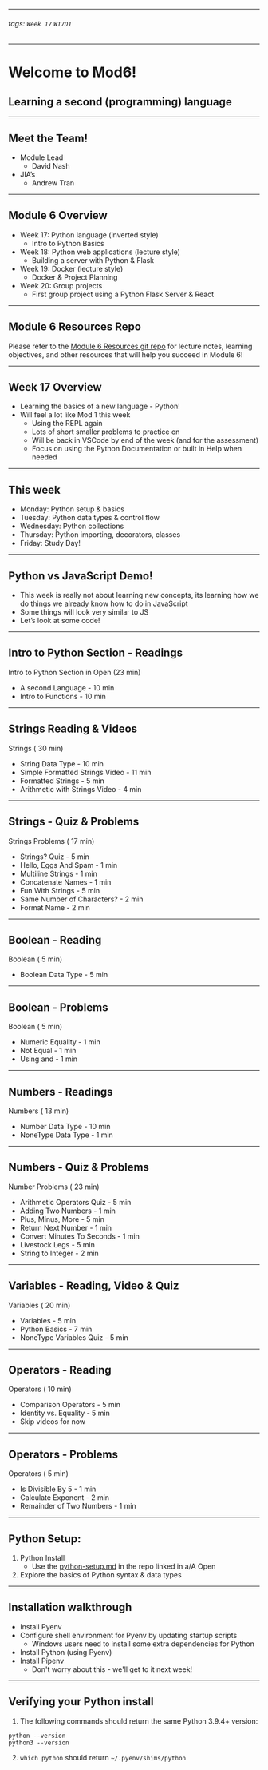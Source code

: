 <style>
    .present {
        text-align: left;
    }
</style>

---

###### tags: `Week 17` `W17D1`

---

# Welcome to Mod6!
## Learning a second (programming) language

---

## Meet the Team!
- Module Lead
    - David Nash
- JIA’s
    - Andrew Tran


---

## Module 6 Overview
- Week 17: Python language (inverted style)
    - Intro to Python Basics
- Week 18: Python web applications (lecture style)
    - Building a server with Python & Flask
- Week 19: Docker (lecture style)
    - Docker & Project Planning
- Week 20: Group projects
    - First group project using a Python Flask Server & React


---

## Module 6 Resources Repo

Please refer to the [Module 6 Resources git repo](https://github.com/appacademy/Module-6-Resources) for lecture notes, learning objectives, and other resources that will help you succeed in Module 6!


---

## Week 17 Overview

- Learning the basics of a new language - Python!
- Will feel a lot like Mod 1 this week
    - Using the REPL again
    - Lots of short smaller problems to practice on
    - Will be back in VSCode by end of the week (and for the assessment)
    - Focus on using the Python Documentation or built in Help when needed


---

## This week
- Monday: Python setup & basics
- Tuesday: Python data types & control flow
- Wednesday: Python collections 
- Thursday: Python importing, decorators, classes
- Friday: Study Day!


---

## Python vs JavaScript Demo!
- This week is really not about learning new concepts, its learning how we do things we already know how to do in JavaScript
- Some things will look very similar to JS
- Let’s look at some code!


---

## Intro to Python Section - Readings
Intro to Python Section in Open  (23 min)
 - A second Language - 10 min
 - Intro to Functions - 10 min


---

## Strings Reading & Videos
Strings  ( 30 min)
 - String Data Type - 10 min
 - Simple Formatted Strings Video - 11 min
 - Formatted Strings - 5 min
 - Arithmetic with Strings Video - 4 min


---

## Strings - Quiz & Problems
Strings Problems  ( 17 min)
 - Strings? Quiz - 5 min
 - Hello, Eggs And Spam - 1 min
 - Multiline Strings - 1 min
 - Concatenate Names - 1 min
 - Fun With Strings - 5 min
 - Same Number of Characters? - 2 min
 - Format Name - 2 min


---

## Boolean - Reading
Boolean  ( 5 min)
 - Boolean Data Type - 5 min


---

## Boolean - Problems
Boolean  ( 5 min)
 - Numeric Equality - 1 min
 - Not Equal - 1 min
 - Using and - 1 min


---

## Numbers - Readings
Numbers  ( 13 min)
 - Number Data Type - 10 min
 - NoneType Data Type -  1 min


---

## Numbers - Quiz & Problems
Number Problems  ( 23 min)
 - Arithmetic Operators Quiz - 5 min
 - Adding Two Numbers - 1 min
 - Plus, Minus, More - 5 min
 - Return Next Number - 1 min
 - Convert Minutes To Seconds - 1 min
 - Livestock Legs - 5 min 
 - String to Integer -  2 min


---

## Variables - Reading, Video & Quiz
Variables  ( 20 min)
 - Variables - 5 min
 - Python Basics - 7 min
 - NoneType Variables Quiz - 5 min



---

## Operators - Reading
Operators  ( 10 min)
 - Comparison Operators - 5 min
 - Identity vs. Equality - 5 min
 - Skip videos for now


---

## Operators - Problems
Operators  ( 5 min)
 - Is Divisible By 5 - 1 min
 - Calculate Exponent - 2 min
 - Remainder of Two Numbers - 1 min


---

## Python Setup:
1. Python Install
    - Use the [python-setup.md](https://github.com/appacademy/unified-setup/blob/main/python-setup.md) in the repo linked in a/A Open
2. Explore the basics of Python syntax & data types

---

## Installation walkthrough
- Install Pyenv
- Configure shell environment for Pyenv by updating startup scripts
    - Windows users need to install some extra dependencies for Python
- Install Python (using Pyenv)
- Install Pipenv
    - Don't worry about this - we'll get to it next week!

---

## Verifying your Python install

1. The following commands should return the same Python 3.9.4+ version:
```
python --version
python3 --version
```
2. `which python` should return `~/.pyenv/shims/python`

